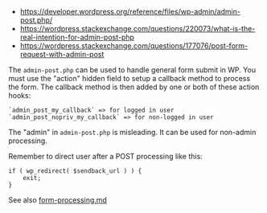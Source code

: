 * https://developer.wordpress.org/reference/files/wp-admin/admin-post.php/
* https://wordpress.stackexchange.com/questions/220073/what-is-the-real-intention-for-admin-post-php
* https://wordpress.stackexchange.com/questions/177076/post-form-request-with-admin-post

The `admin-post.php` can be used to handle general form submit in WP. You must use the "action" hidden field
to setup a callback method to process the form. The callback method is then added by one or both of these
action hooks:

    `admin_post_my_callback` => for logged in user
    `admin_post_nopriv_my_callback` => for non-logged in user

The "admin" in `admin-post.php` is misleading. It can be used for non-admin processing.

Remember to direct user after a POST processing like this:

    if ( wp_redirect( $sendback_url ) ) {
        exit;
    }
    
See also [form-processing.md](form-processing.md)